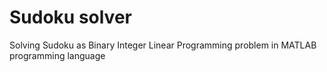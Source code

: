 # Sudoku solver

Solving Sudoku as Binary Integer Linear Programming problem in MATLAB programming language
